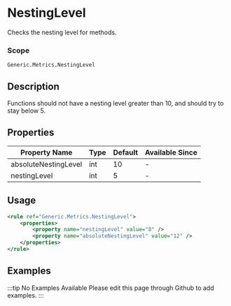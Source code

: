 # NestingLevel

Checks the nesting level for methods.

### Scope

`Generic.Metrics.NestingLevel`

## Description

Functions should not have a nesting level greater than 10, and should try to stay below 5.

## Properties

| Property Name        | Type | Default | Available Since |
| -------------------- | ---- | ------- | --------------- |
| absoluteNestingLevel | int  | 10      | -               |
| nestingLevel         | int  | 5       | -               |

## Usage

```xml
<rule ref="Generic.Metrics.NestingLevel">
    <properties>
        <property name="nestingLevel" value="8" />
        <property name="absoluteNestingLevel" value="12" />
    </properties>
</rule>
```

## Examples

:::tip No Examples Available
Please edit this page through Github to add examples.
:::